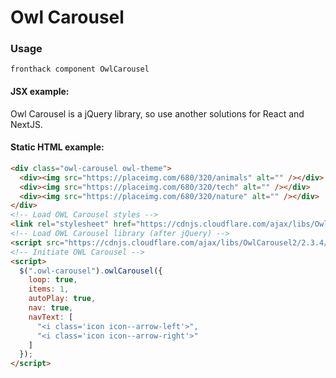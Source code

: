 # Owl Carousel

### Usage

```
fronthack component OwlCarousel
```

#### JSX example:

Owl Carousel is a jQuery library, so use another solutions for React and NextJS.


#### Static HTML example:

```html
<div class="owl-carousel owl-theme">
  <div><img src="https://placeimg.com/680/320/animals" alt="" /></div>
  <div><img src="https://placeimg.com/680/320/tech" alt="" /></div>
  <div><img src="https://placeimg.com/680/320/nature" alt="" /></div>
</div>
<!-- Load OWL Carousel styles -->
<link rel="stylesheet" href="https://cdnjs.cloudflare.com/ajax/libs/OwlCarousel2/2.3.4/assets/owl.carousel.min.css" />
<!-- Load OWL Carousel library (after jQuery) -->
<script src="https://cdnjs.cloudflare.com/ajax/libs/OwlCarousel2/2.3.4/owl.carousel.min.js"></script>
<!-- Initiate OWL Carousel -->
<script>
  $(".owl-carousel").owlCarousel({
    loop: true,
    items: 1,
    autoPlay: true,
    nav: true,
    navText: [
      "<i class='icon icon--arrow-left'>",
      "<i class='icon icon--arrow-right'>"
    ]
  });
</script>
```